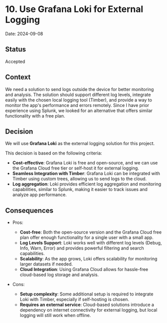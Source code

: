 # 10. Use Grafana Loki for External Logging

Date: 2024-09-08

## Status

Accepted

## Context

We need a solution to send logs outside the device for better monitoring and analysis. The solution should support different log levels, integrate easily with the chosen local logging tool (Timber), and provide a way to monitor the app's performance and errors remotely. Since I have prior experience using Splunk, we looked for an alternative that offers similar functionality with a free plan.

## Decision

We will use **Grafana Loki** as the external logging solution for this project.

This decision is based on the following criteria:
- **Cost-effective**: Grafana Loki is free and open-source, and we can use the Grafana Cloud free tier or self-host it for external logging.
- **Seamless Integration with Timber**: Grafana Loki can be integrated with Timber using custom trees, allowing us to send logs to the cloud.
- **Log aggregation**: Loki provides efficient log aggregation and monitoring capabilities, similar to Splunk, making it easier to track issues and analyze app performance.

## Consequences

- Pros:
  - **Cost-free**: Both the open-source version and the Grafana Cloud free plan offer enough functionality for a single user with a small app.
  - **Log Levels Support**: Loki works well with different log levels (Debug, Info, Warn, Error) and provides powerful filtering and search capabilities.
  - **Scalability**: As the app grows, Loki offers scalability for monitoring larger datasets if needed.
  - **Cloud Integration**: Using Grafana Cloud allows for hassle-free cloud-based log storage and analysis.

- Cons:
  - **Setup complexity**: Some additional setup is required to integrate Loki with Timber, especially if self-hosting is chosen.
  - **Requires an external service**: Cloud-based solutions introduce a dependency on internet connectivity for external logging, but local logging will still work when offline.